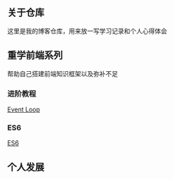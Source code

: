 ## 关于仓库

这里是我的博客仓库，用来放一写学习记录和个人心得体会

## 重学前端系列
帮助自己搭建前端知识框架以及弥补不足

### 进阶教程

[Event Loop](https://zhangyingcai.github.io/2019/04/25/JavaScript-super-1/#more)

### ES6

[ES6](https://zhangyingcai.github.io/2019/01/17/es6/)


## 个人发展

